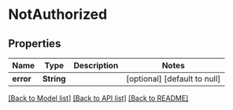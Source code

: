 # NotAuthorized

## Properties
Name | Type | Description | Notes
------------ | ------------- | ------------- | -------------
**error** | **String** |  | [optional] [default to null]

[[Back to Model list]](../README.md#documentation-for-models) [[Back to API list]](../README.md#documentation-for-api-endpoints) [[Back to README]](../README.md)


